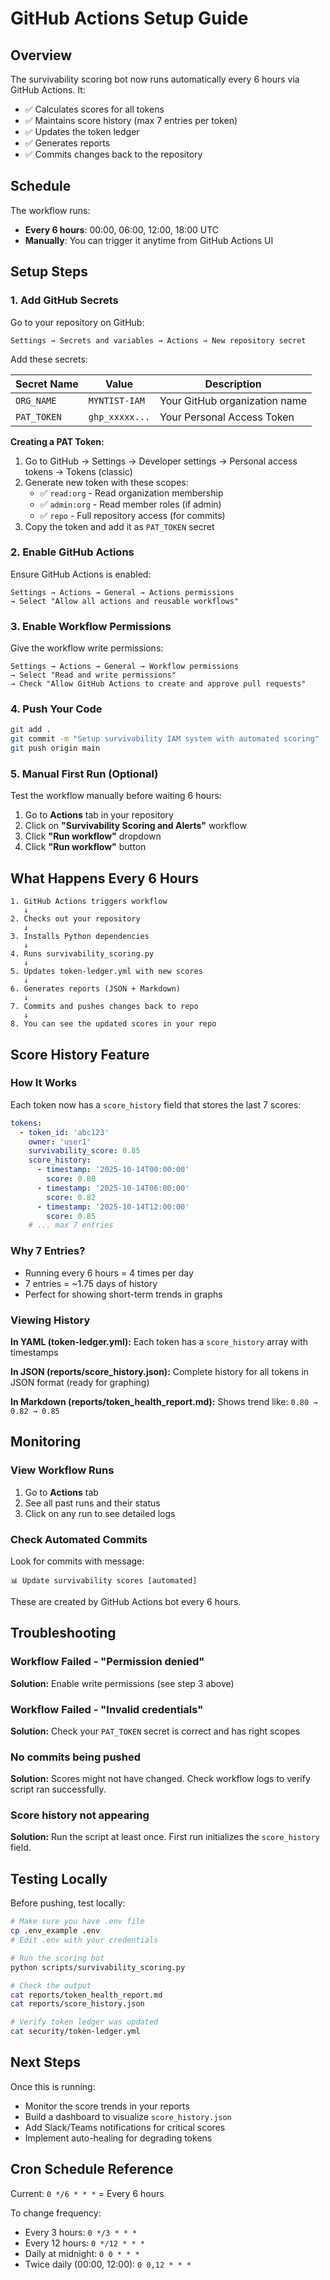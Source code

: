 # GitHub Actions Setup Guide

## Overview

The survivability scoring bot now runs automatically every 6 hours via GitHub Actions. It:
- ✅ Calculates scores for all tokens
- ✅ Maintains score history (max 7 entries per token)
- ✅ Updates the token ledger
- ✅ Generates reports
- ✅ Commits changes back to the repository

## Schedule

The workflow runs:
- **Every 6 hours**: 00:00, 06:00, 12:00, 18:00 UTC
- **Manually**: You can trigger it anytime from GitHub Actions UI

## Setup Steps

### 1. Add GitHub Secrets

Go to your repository on GitHub:
```
Settings → Secrets and variables → Actions → New repository secret
```

Add these secrets:

| Secret Name | Value | Description |
|-------------|-------|-------------|
| `ORG_NAME` | `MYNTIST-IAM` | Your GitHub organization name |
| `PAT_TOKEN` | `ghp_xxxxx...` | Your Personal Access Token |

**Creating a PAT Token:**
1. Go to GitHub → Settings → Developer settings → Personal access tokens → Tokens (classic)
2. Generate new token with these scopes:
   - ✅ `read:org` - Read organization membership
   - ✅ `admin:org` - Read member roles (if admin)
   - ✅ `repo` - Full repository access (for commits)
3. Copy the token and add it as `PAT_TOKEN` secret

### 2. Enable GitHub Actions

Ensure GitHub Actions is enabled:
```
Settings → Actions → General → Actions permissions
→ Select "Allow all actions and reusable workflows"
```

### 3. Enable Workflow Permissions

Give the workflow write permissions:
```
Settings → Actions → General → Workflow permissions
→ Select "Read and write permissions"
→ Check "Allow GitHub Actions to create and approve pull requests"
```

### 4. Push Your Code

```bash
git add .
git commit -m "Setup survivability IAM system with automated scoring"
git push origin main
```

### 5. Manual First Run (Optional)

Test the workflow manually before waiting 6 hours:

1. Go to **Actions** tab in your repository
2. Click on **"Survivability Scoring and Alerts"** workflow
3. Click **"Run workflow"** dropdown
4. Click **"Run workflow"** button

## What Happens Every 6 Hours

```
1. GitHub Actions triggers workflow
   ↓
2. Checks out your repository
   ↓
3. Installs Python dependencies
   ↓
4. Runs survivability_scoring.py
   ↓
5. Updates token-ledger.yml with new scores
   ↓
6. Generates reports (JSON + Markdown)
   ↓
7. Commits and pushes changes back to repo
   ↓
8. You can see the updated scores in your repo
```

## Score History Feature

### How It Works

Each token now has a `score_history` field that stores the last 7 scores:

```yaml
tokens:
  - token_id: 'abc123'
    owner: 'user1'
    survivability_score: 0.85
    score_history:
      - timestamp: '2025-10-14T00:00:00'
        score: 0.80
      - timestamp: '2025-10-14T06:00:00'
        score: 0.82
      - timestamp: '2025-10-14T12:00:00'
        score: 0.85
    # ... max 7 entries
```

### Why 7 Entries?

- Running every 6 hours = 4 times per day
- 7 entries = ~1.75 days of history
- Perfect for showing short-term trends in graphs

### Viewing History

**In YAML (token-ledger.yml):**
Each token has a `score_history` array with timestamps

**In JSON (reports/score_history.json):**
Complete history for all tokens in JSON format (ready for graphing)

**In Markdown (reports/token_health_report.md):**
Shows trend like: `0.80 → 0.82 → 0.85`

## Monitoring

### View Workflow Runs

1. Go to **Actions** tab
2. See all past runs and their status
3. Click on any run to see detailed logs

### Check Automated Commits

Look for commits with message:
```
📊 Update survivability scores [automated]
```

These are created by GitHub Actions bot every 6 hours.

## Troubleshooting

### Workflow Failed - "Permission denied"

**Solution:** Enable write permissions (see step 3 above)

### Workflow Failed - "Invalid credentials"

**Solution:** Check your `PAT_TOKEN` secret is correct and has right scopes

### No commits being pushed

**Solution:** Scores might not have changed. Check workflow logs to verify script ran successfully.

### Score history not appearing

**Solution:** Run the script at least once. First run initializes the `score_history` field.

## Testing Locally

Before pushing, test locally:

```bash
# Make sure you have .env file
cp .env_example .env
# Edit .env with your credentials

# Run the scoring bot
python scripts/survivability_scoring.py

# Check the output
cat reports/token_health_report.md
cat reports/score_history.json

# Verify token ledger was updated
cat security/token-ledger.yml
```

## Next Steps

Once this is running:
- Monitor the score trends in your reports
- Build a dashboard to visualize `score_history.json`
- Add Slack/Teams notifications for critical scores
- Implement auto-healing for degrading tokens

## Cron Schedule Reference

Current: `0 */6 * * *` = Every 6 hours

To change frequency:
- Every 3 hours: `0 */3 * * *`
- Every 12 hours: `0 */12 * * *`
- Daily at midnight: `0 0 * * *`
- Twice daily (00:00, 12:00): `0 0,12 * * *`

